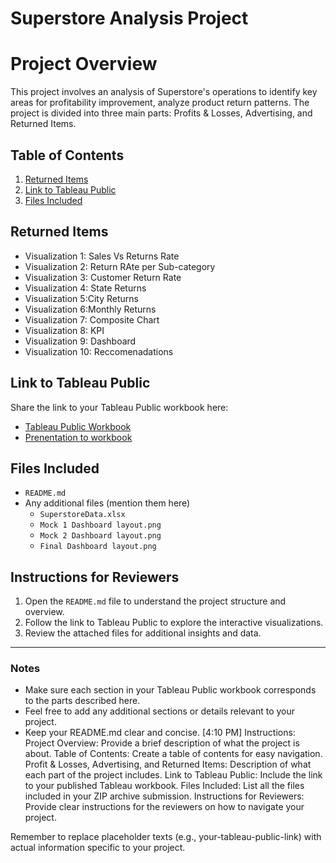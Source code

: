 # Superstore Analysis Project

# Project Overview
This project involves an analysis of Superstore's operations to identify key areas for profitability improvement, analyze product return patterns. 
The project is divided into three main parts: Profits & Losses, Advertising, and Returned Items.

## Table of Contents
1. [Returned Items](#returned-items)
2. [Link to Tableau Public](https://public.tableau.com/app/profile/jonquis.d.bouyea/viz/StorytellingwithDataProject_17204852488910/Story12?publish=yes)
3. [Files Included](#files-included)

## Returned Items
- Visualization 1: Sales Vs Returns Rate
- Visualization 2: Return RAte per Sub-category
- Visualization 3: Customer Return Rate
- Visualization 4: State Returns
- Visualization 5:City Returns
- Visualization 6:Monthly Returns
- Visualization 7: Composite Chart
- Visualization 8: KPI
- Visualization 9: Dashboard
- Visualization 10: Reccomenadations

## Link to Tableau Public
Share the link to your Tableau Public workbook here:
- [Tableau Public Workbook](https://public.tableau.com/app/profile/jonquis.d.bouyea/viz/StorytellingwithDataProject_17204852488910/Story12?publish=yes)
- [Prenentation to workbook](https://www.loom.com/share/d3362a69dfb840cca8fcf582c01f0e7e?sid=f9dddf11-2f89-4705-be8b-ca080e1c748a)
## Files Included
- `README.md`
- Any additional files (mention them here)
  - `SuperstoreData.xlsx`
  - `Mock 1 Dashboard layout.png`
  - `Mock 2 Dashboard layout.png`
  - `Final Dashboard layout.png`

## Instructions for Reviewers
1. Open the `README.md` file to understand the project structure and overview.
2. Follow the link to Tableau Public to explore the interactive visualizations.
3. Review the attached files for additional insights and data.

---

### Notes
- Make sure each section in your Tableau Public workbook corresponds to the parts described here.
- Feel free to add any additional sections or details relevant to your project.
- Keep your README.md clear and concise.
[4:10 PM]
Instructions:
Project Overview: Provide a brief description of what the project is about.
Table of Contents: Create a table of contents for easy navigation.
Profit & Losses, Advertising, and Returned Items: Description of what each part of the project includes.
Link to Tableau Public: Include the link to your published Tableau workbook.
Files Included: List all the files included in your ZIP archive submission.
Instructions for Reviewers: Provide clear instructions for the reviewers on how to navigate your project.

Remember to replace placeholder texts (e.g., your-tableau-public-link) with actual information specific to your project.
